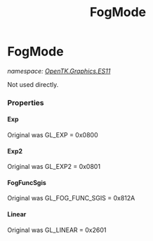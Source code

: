 ﻿---
title: FogMode
---

# FogMode
_namespace: [OpenTK.Graphics.ES11](N-OpenTK.Graphics.ES11.html)_

Not used directly.



### Properties

#### Exp
Original was GL_EXP = 0x0800
#### Exp2
Original was GL_EXP2 = 0x0801
#### FogFuncSgis
Original was GL_FOG_FUNC_SGIS = 0x812A
#### Linear
Original was GL_LINEAR = 0x2601

